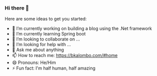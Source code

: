 ### Hi there 👋

Here are some ideas to get you started:

- 🔭 I’m currently working on building a blog using the .Net framework
- 🌱 I’m currently learning Spring boot 
- 👯 I’m looking to collaborate on ...
- 🤔 I’m looking for help with ...
- 💬 Ask me about anything
- 📫 How to reach me: https://bkalombo.com/#home
- 😄 Pronouns: He/Him
- ⚡ Fun fact: I'm half human, half amazing 
